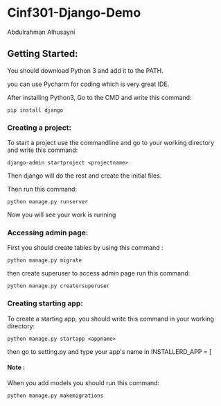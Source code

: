 # Cinf301-Django-Demo

Abdulrahman Alhusayni

## Getting Started:


You should download Python 3 and add it to the PATH.

you can use Pycharm for coding which is very great IDE.

After installing Python3, Go to the CMD and write this command: 
```
pip install django
```



### Creating a project:


To start a project use the commandline and go to your working directory and write this command: 
```
django-admin startproject <projectname> 
```

Then django will do the rest and create the initial files.

Then run this command: 
```
python manage.py runserver
```

Now you will see your work is running

### Accessing admin page:


First you should create tables by using this command :
```
python manage.py migrate
```

then create superuser to access admin page run this command:
```
python manage.py creatersuperuser 
```

### Creating starting app:


To create a starting app, you should write this command in your working directory:
```
python manage.py startapp <appname>
```

then go to setting.py and type your app's name in INSTALLERD_APP = [

#### Note :



When you add models you should run this command:
```
python manage.py makemigrations
```

